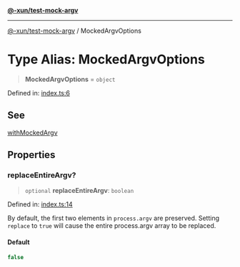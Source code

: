 [**@-xun/test-mock-argv**](../README.md)

***

[@-xun/test-mock-argv](../README.md) / MockedArgvOptions

# Type Alias: MockedArgvOptions

> **MockedArgvOptions** = `object`

Defined in: [index.ts:6](https://github.com/Xunnamius/test-utils/blob/f5e7dc6d28c690d9df0a0ac1ffaa4d27248da991/packages/test-mock-argv/src/index.ts#L6)

## See

[withMockedArgv](../functions/withMockedArgv.md)

## Properties

### replaceEntireArgv?

> `optional` **replaceEntireArgv**: `boolean`

Defined in: [index.ts:14](https://github.com/Xunnamius/test-utils/blob/f5e7dc6d28c690d9df0a0ac1ffaa4d27248da991/packages/test-mock-argv/src/index.ts#L14)

By default, the first two elements in `process.argv` are preserved. Setting
`replace` to `true` will cause the entire process.argv array to be
replaced.

#### Default

```ts
false
```
